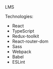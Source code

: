 LMS

Technologies:
-  React
-  TypeScript
-  Redux-toolkit
-  React-router-dom
-  Sass
-  Webpack
-  Babel
-  ESLint
